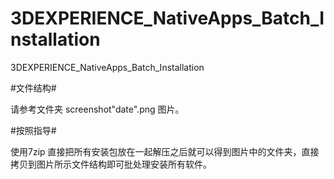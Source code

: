 # 3DEXPERIENCE_NativeApps_Batch_Installation
3DEXPERIENCE_NativeApps_Batch_Installation

#文件结构#

请参考文件夹  screenshot\"date".png 图片。

#按照指导#

使用7zip 直接把所有安装包放在一起解压之后就可以得到图片中的文件夹，直接拷贝到图片所示文件结构即可批处理安装所有软件。
